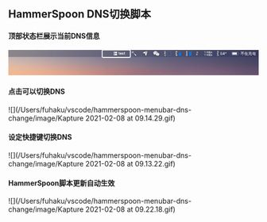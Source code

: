 ## HammerSpoon DNS切换脚本

#### 顶部状态栏展示当前DNS信息

![image-20210207185031516](./image/image-20210207184919117.png)

#### 点击可以切换DNS

![](/Users/fuhaku/vscode/hammerspoon-menubar-dns-change/image/Kapture 2021-02-08 at 09.14.29.gif)

#### 设定快捷键切换DNS

![](/Users/fuhaku/vscode/hammerspoon-menubar-dns-change/image/Kapture 2021-02-08 at 09.13.22.gif)

#### HammerSpoon脚本更新自动生效

![](/Users/fuhaku/vscode/hammerspoon-menubar-dns-change/image/Kapture 2021-02-08 at 09.22.18.gif)

